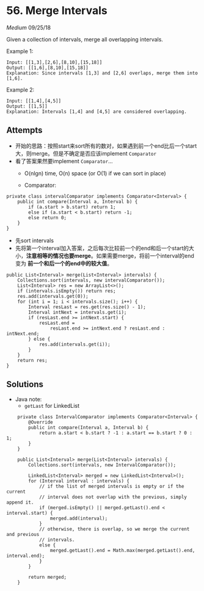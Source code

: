 # 56. Merge Intervals
*Medium*
09/25/18

Given a collection of intervals, merge all overlapping intervals.

Example 1:
```
Input: [[1,3],[2,6],[8,10],[15,18]]
Output: [[1,6],[8,10],[15,18]]
Explanation: Since intervals [1,3] and [2,6] overlaps, merge them into [1,6].
```
Example 2:
```
Input: [[1,4],[4,5]]
Output: [[1,5]]
Explanation: Intervals [1,4] and [4,5] are considered overlapping.
```

## Attempts
* 开始的思路：按照start来sort所有的数对，如果遇到前一个end比后一个start大，则merge。但是不确定是否应该implement ```Comparator```
* 看了答案果然要implement ```Comparator```...
  - O(nlgn) time, O(n) space (or O(1) if we can sort in place)

  - Comparator:
```
private class intervalComparator implements Comparator<Interval> {
    public int compare(Interval a, Interval b) {
        if (a.start > b.start) return 1;
        else if (a.start < b.start) return -1;
        else return 0;
    }
}
```
  - 先sort intervals
  - 先将第一个interval加入答案，之后每次比较前一个的end和后一个start的大小，**注意相等的情况也要merge**。如果需要merge，将前一个interval的end变为 **前一个和后一个的end中的较大值**。
```
public List<Interval> merge(List<Interval> intervals) {
    Collections.sort(intervals, new intervalComparator());
    List<Interval> res = new ArrayList<>();
    if (intervals.isEmpty()) return res;
    res.add(intervals.get(0));
    for (int i = 1; i < intervals.size(); i++) {
        Interval resLast = res.get(res.size() - 1);
        Interval intNext = intervals.get(i);
        if (resLast.end >= intNext.start) {
            resLast.end =
                resLast.end >= intNext.end ? resLast.end : intNext.end;
        } else {
            res.add(intervals.get(i));
        }
    }
    return res;
}
```
## Solutions
* Java note:
  - ```getLast``` for LinkedList
```
    private class IntervalComparator implements Comparator<Interval> {
        @Override
        public int compare(Interval a, Interval b) {
            return a.start < b.start ? -1 : a.start == b.start ? 0 : 1;
        }
    }

    public List<Interval> merge(List<Interval> intervals) {
        Collections.sort(intervals, new IntervalComparator());

        LinkedList<Interval> merged = new LinkedList<Interval>();
        for (Interval interval : intervals) {
            // if the list of merged intervals is empty or if the current
            // interval does not overlap with the previous, simply append it.
            if (merged.isEmpty() || merged.getLast().end < interval.start) {
                merged.add(interval);
            }
            // otherwise, there is overlap, so we merge the current and previous
            // intervals.
            else {
                merged.getLast().end = Math.max(merged.getLast().end, interval.end);
            }
        }

        return merged;
    }
```    
